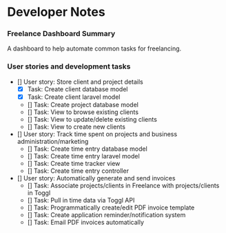 # Developer Notes

### Freelance Dashboard Summary 

A dashboard to help automate common tasks for freelancing. 

### User stories and development tasks 

- [] User story: Store client and project details
    + [x] Task: Create client database model
    + [x] Task: Create client laravel model 
    + [] Task: Create project database model
    + [] Task: View to browse existing clients
    + [] Task: View to update/delete existing clients
    + [] Task: View to create new clients
- [] User story: Track time spent on projects and business administration/marketing
    + [] Task: Create time entry database model 
    + [] Task: Create time entry laravel model 
    + [] Task: Create time tracker view
    + [] Task: Create time entry controller
- [] User story: Automatically generate and send invoices
    + [] Task: Associate projects/clients in Freelance with projects/clients in Toggl 
    + [] Task: Pull in time data via Toggl API 
    + [] Task: Programmatically create/edit PDF invoice template
    + [] Task: Create application reminder/notification system 
    + [] Task: Email PDF invoices automatically 
